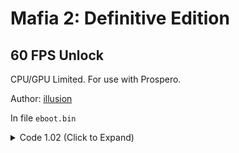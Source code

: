 # Mafia 2: Definitive Edition

## 60 FPS Unlock

CPU/GPU Limited. For use with Prospero.

Author: [illusion](https://github.com/illusion0001)

In file `eboot.bin`

<details>
<summary>Code 1.02 (Click to Expand)</summary>

```
0xA17D16 94
```

</details>
